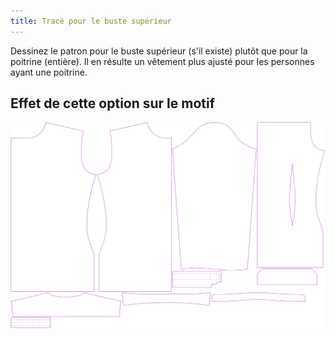 ```yaml
---
title: Tracé pour le buste supérieur
---
```


Dessinez le patron pour le buste supérieur (s'il existe) plutôt que pour la poitrine (entière). Il en résulte un vêtement plus ajusté pour les personnes ayant une poitrine.

## Effet de cette option sur le motif

![Cette image montre l'effet de cette option en superposant plusieurs variantes qui ont une valeur différente pour cette option](simon_draftforhighbust_sample.svg "Effet de cette option sur le motif")
